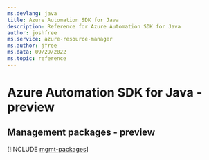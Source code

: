 ```yaml
---
ms.devlang: java
title: Azure Automation SDK for Java
description: Reference for Azure Automation SDK for Java
author: joshfree
ms.service: azure-resource-manager
ms.author: jfree
ms.data: 09/29/2022
ms.topic: reference
---
```

# Azure Automation SDK for Java - preview

## Management packages - preview
[!INCLUDE [mgmt-packages](automation-mgmt-index.md)]
